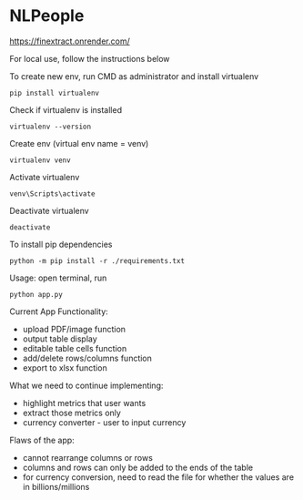 # NLPeople

https://finextract.onrender.com/

For local use, follow the instructions below

To create new env, run CMD as administrator and install virtualenv

```
pip install virtualenv
```

Check if virtualenv is installed
```
virtualenv --version
```

Create env (virtual env name = venv)
```
virtualenv venv
```

Activate virtualenv
```
venv\Scripts\activate
```

Deactivate virtualenv
```
deactivate
```

To install pip dependencies
```
python -m pip install -r ./requirements.txt
```

Usage:
open terminal, run
```
python app.py
```

Current App Functionality:
- upload PDF/image function
- output table display
- editable table cells function
- add/delete rows/columns function
- export to xlsx function

What we need to continue implementing:
- highlight metrics that user wants
- extract those metrics only
- currency converter - user to input currency

Flaws of the app:
- cannot rearrange columns or rows
- columns and rows can only be added to the ends of the table
- for currency conversion, need to read the file for whether the values are in billions/millions
